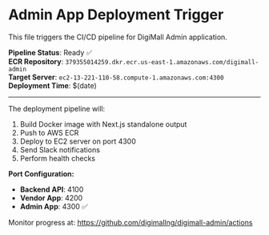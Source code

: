 # Admin App Deployment Trigger

This file triggers the CI/CD pipeline for DigiMall Admin application.

**Pipeline Status**: Ready ✅  
**ECR Repository**: `379355014259.dkr.ecr.us-east-1.amazonaws.com/digimall-admin`  
**Target Server**: `ec2-13-221-110-58.compute-1.amazonaws.com:4300`  
**Deployment Time**: $(date)

---

The deployment pipeline will:
1. Build Docker image with Next.js standalone output
2. Push to AWS ECR
3. Deploy to EC2 server on port 4300
4. Send Slack notifications
5. Perform health checks

**Port Configuration:**
- **Backend API**: 4100
- **Vendor App**: 4200  
- **Admin App**: 4300 ✅

Monitor progress at: https://github.com/digimallng/digimall-admin/actions